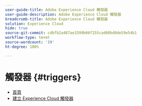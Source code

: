 ```yaml
---
user-guide-title: Adobe Experience Cloud 觸發器
user-guide-description: Adobe Experience Cloud 觸發器
breadcrumb-title: Adobe Experience Cloud 觸發器
solution: Experience Cloud
hide: true
source-git-commit: cdbfb2a487ae3399b06f255cad60bd8de59e54b1
workflow-type: tm+mt
source-wordcount: '19'
ht-degree: 100%

---
```


# 觸發器 {#triggers}

* [首頁](home.md)
* [建立 Experience Cloud 觸發器](create.md)

